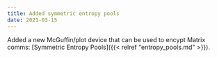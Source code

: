 ```yaml
---
title: Added symmetric entropy pools
date: 2021-03-15
---
```


Added a new McGuffin/plot device that can be used to encypt Matrix comms: [Symmetric Entropy Pools]({{< relref "entropy_pools.md" >}}).
<!--more-->